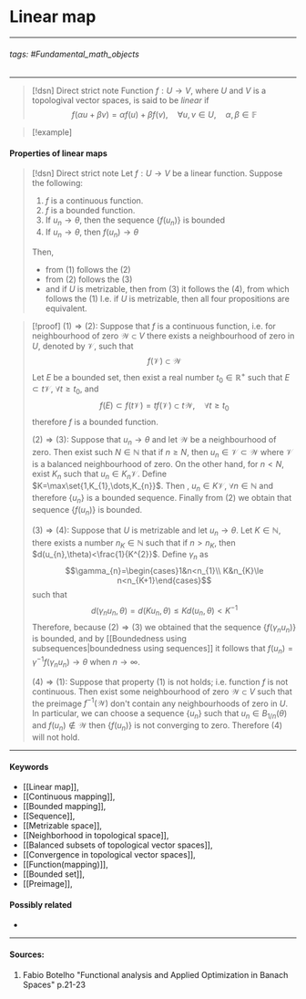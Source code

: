 # Linear map
***
###### tags: #Fundamental_math_objects 
***
>[!dsn] Direct strict note
>Function $f:U\to V$, where $U$ and $V$ is a topologival vector spaces, is said to be *linear* if $$f(\alpha u+\beta v)=\alpha f(u)+\beta f(v),\quad\forall u,v\in U,\quad\alpha,\beta\in\mathbb{F}$$

>[!example] 
>
#### Properties of linear maps
>[!dsn] Direct strict note
>Let $f:U\to V$ be a linear function. Suppose the following:
>1. $f$ is a continuous function.
>2. $f$ is a bounded function.
>3. If $u_{n}\to\theta$, then the sequence $\{f(u_{n})\}$ is bounded
>4. If $u_{n}\to\theta$, then $f(u_{n})\to\theta$
>
>Then, 
>- from $(1)$ follows the $(2)$
>- from $(2)$ follows the $(3)$
>- and if $U$ is metrizable, then from $(3)$ it follows the $(4)$, from which follows the $(1)$
>I.e. if $U$ is metrizable, then all four propositions are equivalent.

>[!proof]
>$(1)\Rightarrow(2)$:
>Suppose that $f$ is a continuous function, i.e. for neighbourhood of zero $\mathcal{W}\subset V$ there exists a neighbourhood of zero in $U$, denoted by $\mathcal{V}$, such that
>$$f(\mathcal{V})\subset\mathcal{W}$$
>Let $E$ be a bounded set, then exist a real number $t_{0}\in\mathbb{R}^{+}$ such that $E\subset t\mathcal{V}$, $\forall t\ge t_{0}$,  and 
>$$f(E)\subset f(t\mathcal{V})=tf(\mathcal{V})\subset t\mathcal{W},\quad\forall t\ge t_{0}$$
>therefore $f$ is a bounded function.
>
>$(2)\Rightarrow(3)$:
>Suppose that $u_{n}\to\theta$ and let $\mathcal{W}$ be a neighbourhood of zero. Then exist such $N\in\mathbb{N}$ that if $n\ge N$, then $u_{n}\in\mathcal{V}\subset\mathcal{W}$ where $\mathcal{V}$ is a balanced neighbourhood of zero. On the other hand, for $n<N$, exist $K_{n}$ such that $u_{n}\in K_{n}\mathcal{V}$. Define $K=\max\set{1,K_{1},\dots,K_{n}}$. Then , $u_{n}\in K\mathcal{V}$, $\forall n\in\mathbb{N}$ and therefore $\{u_{n}\}$ is a  bounded sequence. Finally from $(2)$ we obtain that sequence $\{f(u_{n})\}$ is bounded.
>
>$(3)\Rightarrow(4)$:
>Suppose that $U$ is metrizable and let $u_{n}\to\theta$. Let $K\in\mathbb{N}$, there exists a number $n_{K}\in\mathbb{N}$ such that if $n>n_{K}$, then $d(u_{n},\theta)<\frac{1}{K^{2}}$. Define $\gamma_{n}$ as $$\gamma_{n}=\begin{cases}1&n<n_{1}\\ K&n_{K}\le n<n_{K+1}\end{cases}$$ such that 
>$$d(\gamma_{n}u_{n},\theta)=d(Ku_{n},\theta)\le Kd(u_{n},\theta)<K^{-1}$$ 
>Therefore, because $(2)\Rightarrow(3)$ we obtained that the sequence $\{f(\gamma_{n}u_{n})\}$ is bounded, and by [[Boundedness using subsequences|boundedness using sequences]] it follows that $f(u_{n})=\gamma^{-1}f(\gamma_{n}u_{n})\to\theta$ when $n\to\infty$.
>
>$(4)\Rightarrow(1)$:
>Suppose that property $(1)$ is not holds; i.e. function $f$ is not continuous. Then exist some neighbourhood of zero $\mathcal{W}\subset V$ such that the preimage $f^{-1}(\mathcal{W})$ don't contain any neighbourhoods of zero in $U$. In particular, we can choose a sequence $\{u_{n}\}$ such that $u_{n}\in B_{1/n}(\theta)$ and $f(u_{n})\notin\mathcal{W}$ then $\{f(u_{n})\}$ is not converging to zero. Therefore $(4)$ will not hold.
***
#### Keywords
- [[Linear map]],
- [[Continuous mapping]],
- [[Bounded mapping]],
- [[Sequence]],
- [[Metrizable space]],
- [[Neighborhood in topological space]],
- [[Balanced subsets of topological vector spaces]],
- [[Convergence in topological vector spaces]],
- [[Function(mapping)]],
- [[Bounded set]],
- [[Preimage]],
#### Possibly related
- 
***
#### Sources:
1. Fabio Botelho "Functional analysis and Applied Optimization in Banach Spaces" p.21-23